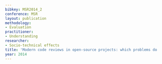 ```yaml
---
bibkey: MSR2014_2
conference: MSR
layout: publication
methodology:
- Evaluation
practitioner:
- Understanding
researcher:
- Socio-technical effects
title: 'Modern code reviews in open-source projects: which problems do they fix?'
year: 2014
---
```

